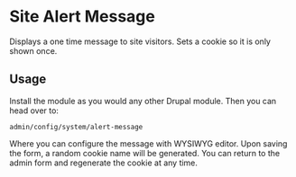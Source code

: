 # Site Alert Message

Displays a one time message to site visitors. Sets a cookie so it is only shown once.

## Usage

Install the module as you would any other Drupal module. Then you can head over to:

```admin/config/system/alert-message```

Where you can configure the message with WYSIWYG editor. Upon saving the form, a random cookie name will be generated.
You can return to the admin form and regenerate the cookie at any time.